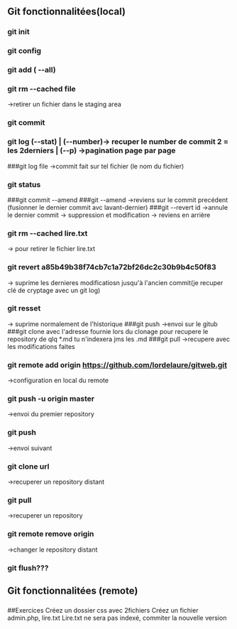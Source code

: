 ## Git fonctionnalitées(local)
### git init
### git config 
### git add ( --all)
### git rm --cached file
->retirer un fichier dans le staging area
### git commit 
### git log (--stat) | (--number)-> recuper le number de commit 2 = les 2derniers | (--p) ->pagination page par page
###git log file 
->commit fait sur tel fichier (le nom du fichier)
### git status
###git commit --amend 
###git --amend
->reviens sur le commit precédent (fusionner le dernier commit avc lavant-dernier)
###git --revert id
->annule le dernier commit -> suppression et modification -> reviens en arrière
### git rm --cached lire.txt 
-> pour retirer le fichier lire.txt
### git revert a85b49b38f74cb7c1a72bf26dc2c30b9b4c50f83 
-> suprime les dernieres modificatiosn jusqu'à l'ancien commit(je recuper clé de cryptage avec un git log)
### git resset
-> suprime normalement de l'historique
###git push
->envoi sur le gitub
###git clone avec l'adresse fournie lors du clonage pour recupere le repository de qlq 
*.md tu n'indexera jms les .md
###git pull 
->recupere avec les modifications faites
### git remote add origin https://github.com/lordelaure/gitweb.git
->configuration en local du remote
### git push -u origin master
->envoi du premier repository
### git push
->envoi suivant
### git clone url
->recuperer un repository distant
### git pull
->recuperer un repository
### git remote remove origin 
->changer le repository distant
### git flush???

## Git fonctionnalitées (remote)
### 

##Exercices
Créez un dossier css avec 2fichiers
Créez un fichier admin.php, lire.txt
Lire.txt ne sera pas indexé, commiter la nouvelle version 